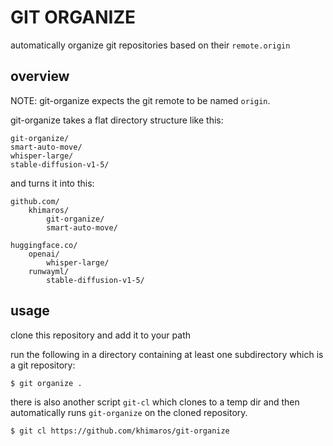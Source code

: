 # GIT ORGANIZE

automatically organize git repositories based on their `remote.origin`

## overview

NOTE: git-organize expects the git remote to be named `origin`.

git-organize takes a flat directory structure like this:

```
git-organize/
smart-auto-move/
whisper-large/
stable-diffusion-v1-5/
```

and turns it into this:

```
github.com/
    khimaros/
        git-organize/
        smart-auto-move/

huggingface.co/
    openai/
        whisper-large/
    runwayml/
        stable-diffusion-v1-5/
```

## usage

clone this repository and add it to your path

run the following in a directory containing at least one subdirectory
which is a git repository:

```shell
$ git organize .
```

there is also another script `git-cl` which clones to a temp dir and then
automatically runs `git-organize` on the cloned repository.

```shell
$ git cl https://github.com/khimaros/git-organize
```

